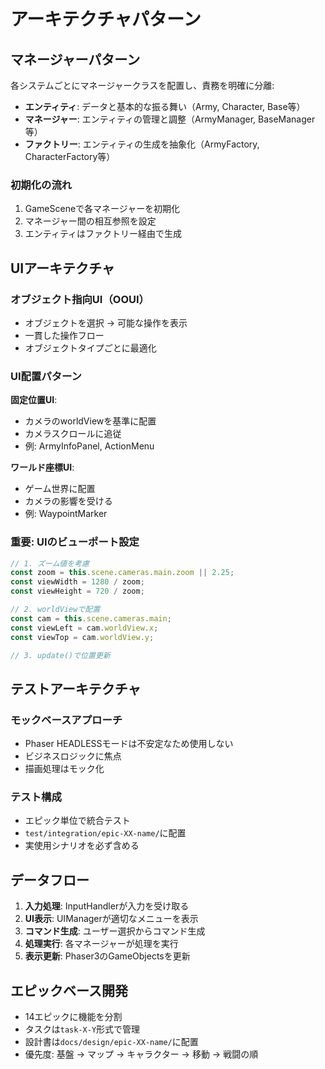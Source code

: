 # アーキテクチャパターン

## マネージャーパターン
各システムごとにマネージャークラスを配置し、責務を明確に分離:
- **エンティティ**: データと基本的な振る舞い（Army, Character, Base等）
- **マネージャー**: エンティティの管理と調整（ArmyManager, BaseManager等）
- **ファクトリー**: エンティティの生成を抽象化（ArmyFactory, CharacterFactory等）

### 初期化の流れ
1. GameSceneで各マネージャーを初期化
2. マネージャー間の相互参照を設定
3. エンティティはファクトリー経由で生成

## UIアーキテクチャ

### オブジェクト指向UI（OOUI）
- オブジェクトを選択 → 可能な操作を表示
- 一貫した操作フロー
- オブジェクトタイプごとに最適化

### UI配置パターン
**固定位置UI**:
- カメラのworldViewを基準に配置
- カメラスクロールに追従
- 例: ArmyInfoPanel, ActionMenu

**ワールド座標UI**:
- ゲーム世界に配置
- カメラの影響を受ける
- 例: WaypointMarker

### 重要: UIのビューポート設定
```typescript
// 1. ズーム値を考慮
const zoom = this.scene.cameras.main.zoom || 2.25;
const viewWidth = 1280 / zoom;
const viewHeight = 720 / zoom;

// 2. worldViewで配置
const cam = this.scene.cameras.main;
const viewLeft = cam.worldView.x;
const viewTop = cam.worldView.y;

// 3. update()で位置更新
```

## テストアーキテクチャ

### モックベースアプローチ
- Phaser HEADLESSモードは不安定なため使用しない
- ビジネスロジックに焦点
- 描画処理はモック化

### テスト構成
- エピック単位で統合テスト
- `test/integration/epic-XX-name/`に配置
- 実使用シナリオを必ず含める

## データフロー
1. **入力処理**: InputHandlerが入力を受け取る
2. **UI表示**: UIManagerが適切なメニューを表示
3. **コマンド生成**: ユーザー選択からコマンド生成
4. **処理実行**: 各マネージャーが処理を実行
5. **表示更新**: Phaser3のGameObjectsを更新

## エピックベース開発
- 14エピックに機能を分割
- タスクは`task-X-Y`形式で管理
- 設計書は`docs/design/epic-XX-name/`に配置
- 優先度: 基盤 → マップ → キャラクター → 移動 → 戦闘の順